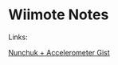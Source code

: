 # Wiimote Notes

Links:

[Nunchuk + Accelerometer Gist](https://github.com/Haven-Lau/Wiimote-for-Raspberry-Pi-Python/blob/master/wiimotetest2.py )





